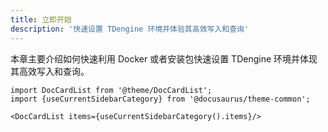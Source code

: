 ```yaml
---
title: 立即开始
description: '快速设置 TDengine 环境并体验其高效写入和查询'
---
```



本章主要介绍如何快速利用 Docker 或者安装包快速设置 TDengine 环境并体现其高效写入和查询。

```mdx-code-block
import DocCardList from '@theme/DocCardList';
import {useCurrentSidebarCategory} from '@docusaurus/theme-common';

<DocCardList items={useCurrentSidebarCategory().items}/>
```